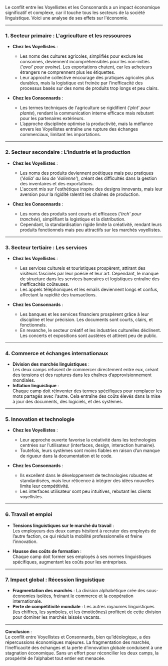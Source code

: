 Le conflit entre les Voyellistes et les Consonnards a un impact économique significatif et complexe, car il touche tous les secteurs de la société linguistique. Voici une analyse de ses effets sur l'économie.

---

### **1. Secteur primaire : L'agriculture et les ressources**
- **Chez les Voyellistes** :  
  - Les noms des cultures agricoles, simplifiés pour exclure les consonnes, deviennent incompréhensibles pour les non-initiés (*'avoi' pour avoine*). Les exportations chutent, car les acheteurs étrangers ne comprennent plus les étiquettes.
  - Leur approche collective encourage des pratiques agricoles plus durables, mais la logistique est freinée par l'inefficacité des processus basés sur des noms de produits trop longs et peu clairs.

- **Chez les Consonnards** :  
  - Les termes techniques de l'agriculture se rigidifient (*'plnt' pour plante*), rendant la communication interne efficace mais rebutant pour les partenaires extérieurs.
  - L’approche disciplinée optimise la productivité, mais la méfiance envers les Voyellistes entraîne une rupture des échanges commerciaux, limitant les importations.

---

### **2. Secteur secondaire : L’industrie et la production**
- **Chez les Voyellistes** :  
  - Les noms des produits deviennent poétiques mais peu pratiques (*'éolia' au lieu de 'éolienne'*), créant des difficultés dans la gestion des inventaires et des exportations.
  - L'accent mis sur l'esthétique inspire des designs innovants, mais leur aversion pour la rigidité ralentit les chaînes de production.

- **Chez les Consonnards** :  
  - Les noms des produits sont courts et efficaces (*'trch' pour tranchée*), simplifiant la logistique et la distribution.
  - Cependant, la standardisation rigide limite la créativité, rendant leurs produits fonctionnels mais peu attractifs sur les marchés voyellistes.

---

### **3. Secteur tertiaire : Les services**
- **Chez les Voyellistes** :  
  - Les services culturels et touristiques prospèrent, attirant des visiteurs fascinés par leur poésie et leur art. Cependant, le manque de structure dans les services bancaires et logistiques entraîne des inefficacités coûteuses.
  - Les appels téléphoniques et les emails deviennent longs et confus, affectant la rapidité des transactions.

- **Chez les Consonnards** :  
  - Les banques et les services financiers prospèrent grâce à leur discipline et leur précision. Les documents sont courts, clairs, et fonctionnels.
  - En revanche, le secteur créatif et les industries culturelles déclinent. Les concerts et expositions sont austères et attirent peu de public.

---

### **4. Commerce et échanges internationaux**
- **Division des marchés linguistiques** :  
  Les deux camps refusent de commercer directement entre eux, créant des tensions et des ruptures dans les chaînes d’approvisionnement mondiales.
- **Inflation linguistique** :  
  Chaque camp doit réinventer des termes spécifiques pour remplacer les mots partagés avec l'autre. Cela entraîne des coûts élevés dans la mise à jour des documents, des logiciels, et des systèmes.

---

### **5. Innovation et technologie**
- **Chez les Voyellistes** :  
  - Leur approche ouverte favorise la créativité dans les technologies centrées sur l’utilisateur (interfaces, design, interaction humaine).
  - Toutefois, leurs systèmes sont moins fiables en raison d’un manque de rigueur dans la documentation et le code.

- **Chez les Consonnards** :  
  - Ils excellent dans le développement de technologies robustes et standardisées, mais leur réticence à intégrer des idées nouvelles limite leur compétitivité.
  - Les interfaces utilisateur sont peu intuitives, rebutant les clients voyellistes.

---

### **6. Travail et emploi**
- **Tensions linguistiques sur le marché du travail** :  
  Les employeurs des deux camps hésitent à recruter des employés de l’autre faction, ce qui réduit la mobilité professionnelle et freine l’innovation.

- **Hausse des coûts de formation** :  
  Chaque camp doit former ses employés à ses normes linguistiques spécifiques, augmentant les coûts pour les entreprises.

---

### **7. Impact global : Récession linguistique**
- **Fragmentation des marchés** : La division alphabétique crée des sous-économies isolées, freinant le commerce et la coopération internationale.
- **Perte de compétitivité mondiale** : Les autres royaumes linguistiques (les chiffres, les symboles, et les émoticônes) profitent de cette division pour dominer les marchés laissés vacants.

---

**Conclusion** :  
Le conflit entre Voyellistes et Consonnards, bien qu’idéologique, a des répercussions économiques majeures. La fragmentation des marchés, l’inefficacité des échanges et la perte d’innovation globale conduisent à une stagnation économique. Sans un effort pour réconcilier les deux camps, la prospérité de l’alphabet tout entier est menacée.